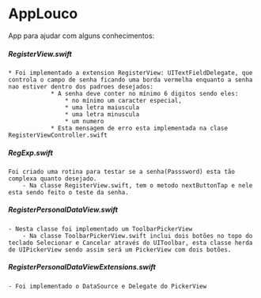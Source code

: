 # AppLouco
App para ajudar com alguns conhecimentos:

##### RegisterView.swift
    * Foi implementado a extension RegisterView: UITextFieldDelegate, que controla o campo de senha ficando uma borda vermelha enquanto a senha nao estiver dentro dos padroes desejados:
                * A senha deve conter no mínimo 6 digitos sendo eles:
                    * no mínimo um caracter especial, 
                    * uma letra maiuscula 
                    * uma letra minuscula 
                    * um numero
                * Esta mensagem de erro esta implementada na clase RegisterViewController.swift
                
        
##### RegExp.swift 
    Foi criado uma rotina para testar se a senha(Passsword) esta tão complexa quanto desejado.
        - Na classe RegisterView.swift, tem o metodo nextButtonTap e nele esta sendo feito o teste da senha.
        

##### RegisterPersonalDataView.swift
    - Nesta classe foi implementado um ToolbarPickerView
        - Na classe ToolbarPickerView.swift inclui dois botões no topo do teclado Selecionar e Cancelar através do UIToolbar, esta classe herda de UIPickerView sendo assim será um PickerView com dois botões.

##### RegisterPersonalDataViewExtensions.swift
    - Foi implementado o DataSource e Delegate do PickerView
        
    
        
